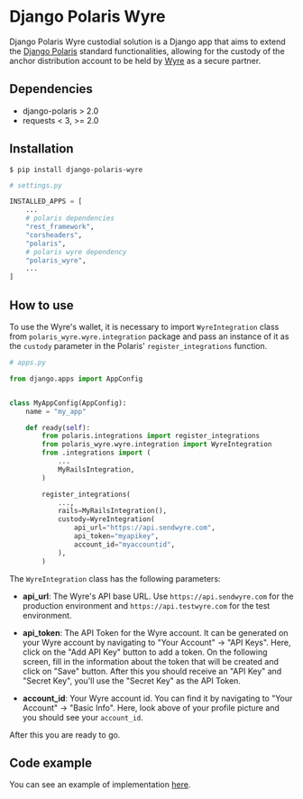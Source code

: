 # Django Polaris Wyre

Django Polaris Wyre custodial solution is a Django app that aims to extend the [Django Polaris](https://github.com/stellar/django-polaris) standard functionalities, allowing for the custody of the anchor distribution account to be held by [Wyre](https://www.sendwyre.com/) as a secure partner.

## Dependencies

- django-polaris > 2.0
- requests < 3, >= 2.0

## Installation

```shell
$ pip install django-polaris-wyre
```

```python
# settings.py

INSTALLED_APPS = [
    ...
    # polaris dependencies
    "rest_framework",
    "corsheaders",
    "polaris",
    # polaris wyre dependency
    "polaris_wyre",
    ...
]
```
## How to use

To use the Wyre's wallet, it is necessary to import `WyreIntegration` class from `polaris_wyre.wyre.integration` package and pass an instance of it as the `custody` parameter in the Polaris' `register_integrations` function.

```py
# apps.py

from django.apps import AppConfig


class MyAppConfig(AppConfig):
    name = "my_app"

    def ready(self):
        from polaris.integrations import register_integrations
        from polaris_wyre.wyre.integration import WyreIntegration
        from .integrations import (
            ...
            MyRailsIntegration,
        )

        register_integrations(
            ...,
            rails=MyRailsIntegration(),
            custody=WyreIntegration(
                api_url="https://api.sendwyre.com",
                api_token="myapikey",
                account_id="myaccountid",
            ),
        )
```

The `WyreIntegration` class has the following parameters:

- **api_url**: The Wyre's API base URL. Use `https://api.sendwyre.com` for the production environment and `https://api.testwyre.com` for the test environment.

- **api_token**: The API Token for the Wyre account. It can be generated on your Wyre account by navigating to "Your Account" -> "API Keys". Here, click on the "Add API Key" button to add a token. On the following screen, fill in the information about the token that will be created and click on "Save" button. After this you should receive an "API Key" and "Secret Key", you'll use the "Secret Key" as the API Token.

- **account_id**: Your Wyre account id. You can find it by navigating to "Your Account" -> "Basic Info". Here, look above of your profile picture and you should see your `account_id`.

After this you are ready to go.

## Code example

You can see an example of implementation [here](https://github.com/CheesecakeLabs/django-polaris-wyre-example).
